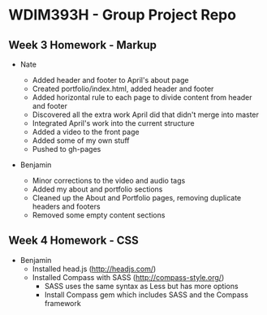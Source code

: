 # WDIM393H - Group Project Repo

## Week 3 Homework - Markup

  * Nate
    * Added header and footer to April's about page
    * Created portfolio/index.html, added header and footer
    * Added horizontal rule to each page to divide content from header and footer
    * Discovered all the extra work April did that didn't merge into master
    * Integrated April's work into the current structure
    * Added a video to the front page
    * Added some of my own stuff
    * Pushed to gh-pages

  * Benjamin
  	* Minor corrections to the video and audio tags
  	* Added my about and portfolio sections
  	* Cleaned up the About and Portfolio pages, removing duplicate headers and footers
  	* Removed some empty content sections

## Week 4 Homework - CSS

  * Benjamin
  	* Installed head.js (http://headjs.com/)
    * Installed Compass with SASS (http://compass-style.org/)
      * SASS uses the same syntax as Less but has more options
      * Install Compass gem which includes SASS and the Compass framework
